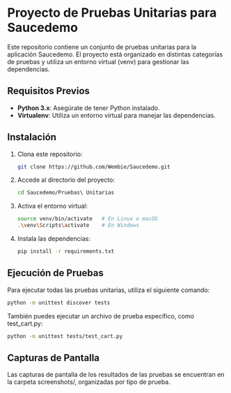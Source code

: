 # Proyecto de Pruebas Unitarias para Saucedemo

Este repositorio contiene un conjunto de pruebas unitarias para la aplicación Saucedemo. El proyecto está organizado en distintas categorías de pruebas y utiliza un entorno virtual (venv) para gestionar las dependencias.


## Requisitos Previos

- **Python 3.x**: Asegúrate de tener Python instalado.
- **Virtualenv**: Utiliza un entorno virtual para manejar las dependencias.

## Instalación

1. Clona este repositorio:
   ```bash
   git clone https://github.com/Wembie/Saucedemo.git
   ```

2. Accede al directorio del proyecto:
    ```bash
    cd Saucedemo/Pruebas\ Unitarias
    ```

3. Activa el entorno virtual:
    ```bash
    source venv/bin/activate   # En Linux o macOS
    .\venv\Scripts\activate    # En Windows
    ```

4. Instala las dependencias:
    ```bash
    pip install -r requirements.txt
    ```

## Ejecución de Pruebas
Para ejecutar todas las pruebas unitarias, utiliza el siguiente comando:

```bash
python -m unittest discover tests
```

También puedes ejecutar un archivo de prueba específico, como test_cart.py:

```bash
python -m unittest tests/test_cart.py
```

## Capturas de Pantalla
Las capturas de pantalla de los resultados de las pruebas se encuentran en la carpeta screenshots/, organizadas por tipo de prueba.